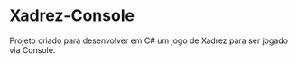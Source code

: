 # Xadrez-Console

Projeto criado para desenvolver em C# um jogo de Xadrez para ser jogado via Console.